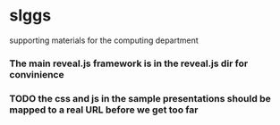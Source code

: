 # slggs
supporting materials for the computing department

### The main reveal.js framework is in the reveal.js dir for convinience

### TODO the css and js in the sample presentations should be mapped to a real URL before we get too far
